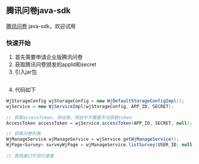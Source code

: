## 腾讯问卷java-sdk

[腾讯问卷](https://wj.qq.com/docs/openapi) java-sdk，欢迎试用

### 快速开始
1. 首先需要申请企业版腾讯问卷
2. 获取腾讯问卷颁发的appId和secret
3. 引入jar包
```xml

```
4. 代码如下
```java
WjStorageConfig wjStorageConfig = new WjDefaultStorageConfigImpl();
wjService = new WjServiceImpl(wjStorageConfig, APP_ID, SECRET);
    
// 获取accessToken，测试用，项目中不需要手动获取token
AccessToken accessToken = wjService.accessToken(APP_ID, SECRET, null);

// 获取问卷列表    
WjManageService wjManageService = wjService.getWjManageService();
WjPage<Survey> surveyWjPage = wjManageService.listSurvey(USER_ID, null, 1, 20);
    
// 其他接口可自行查看
```